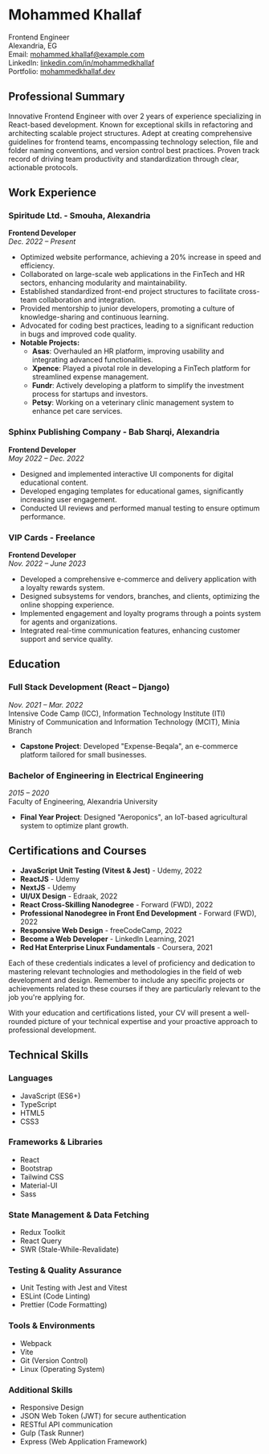 # Mohammed Khallaf

Frontend Engineer  
Alexandria, EG  
Email: [mohammed.khallaf@example.com](mailto:mohammed.khallaf@example.com)  
LinkedIn: [linkedin.com/in/mohammedkhallaf](https://www.linkedin.com/in/mohammedkhallaf)  
Portfolio: [mohammedkhallaf.dev](https://mohammedkhallaf.dev)

## Professional Summary

Innovative Frontend Engineer with over 2 years of experience specializing in React-based development. Known for exceptional skills in refactoring and architecting scalable project structures. Adept at creating comprehensive guidelines for frontend teams, encompassing technology selection, file and folder naming conventions, and version control best practices. Proven track record of driving team productivity and standardization through clear, actionable protocols.

## Work Experience

### Spiritude Ltd. - Smouha, Alexandria
**Frontend Developer**  
_Dec. 2022 – Present_

- Optimized website performance, achieving a 20% increase in speed and efficiency.
- Collaborated on large-scale web applications in the FinTech and HR sectors, enhancing modularity and maintainability.
- Established standardized front-end project structures to facilitate cross-team collaboration and integration.
- Provided mentorship to junior developers, promoting a culture of knowledge-sharing and continuous learning.
- Advocated for coding best practices, leading to a significant reduction in bugs and improved code quality.
- **Notable Projects:**
  - **Asas**: Overhauled an HR platform, improving usability and integrating advanced functionalities.
  - **Xpence**: Played a pivotal role in developing a FinTech platform for streamlined expense management.
  - **Fundr**: Actively developing a platform to simplify the investment process for startups and investors.
  - **Petsy**: Working on a veterinary clinic management system to enhance pet care services.

### Sphinx Publishing Company - Bab Sharqi, Alexandria
**Frontend Developer**  
_May 2022 – Dec. 2022_

- Designed and implemented interactive UI components for digital educational content.
- Developed engaging templates for educational games, significantly increasing user engagement.
- Conducted UI reviews and performed manual testing to ensure optimum performance.

### VIP Cards - Freelance
**Frontend Developer**  
_Nov. 2022 – June 2023_

- Developed a comprehensive e-commerce and delivery application with a loyalty rewards system.
- Designed subsystems for vendors, branches, and clients, optimizing the online shopping experience.
- Implemented engagement and loyalty programs through a points system for agents and organizations.
- Integrated real-time communication features, enhancing customer support and service quality.

## Education

### Full Stack Development (React – Django)
_Nov. 2021 – Mar. 2022_  
Intensive Code Camp (ICC), Information Technology Institute (ITI)  
Ministry of Communication and Information Technology (MCIT), Minia Branch  
- **Capstone Project**: Developed "Expense-Beqala", an e-commerce platform tailored for small businesses.

### Bachelor of Engineering in Electrical Engineering
_2015 – 2020_  
Faculty of Engineering, Alexandria University  
- **Final Year Project**: Designed "Aeroponics", an IoT-based agricultural system to optimize plant growth.

## Certifications and Courses

- **JavaScript Unit Testing (Vitest & Jest)** - Udemy, 2022
- **ReactJS** - Udemy
- **NextJS** - Udemy
- **UI/UX Design** - Edraak, 2022
- **React Cross-Skilling Nanodegree** - Forward (FWD), 2022
- **Professional Nanodegree in Front End Development** - Forward (FWD), 2022
- **Responsive Web Design** - freeCodeCamp, 2022
- **Become a Web Developer** - LinkedIn Learning, 2021
- **Red Hat Enterprise Linux Fundamentals** - Coursera, 2021

Each of these credentials indicates a level of proficiency and dedication to mastering relevant technologies and methodologies in the field of web development and design. Remember to include any specific projects or achievements related to these courses if they are particularly relevant to the job you're applying for.

With your education and certifications listed, your CV will present a well-rounded picture of your technical expertise and your proactive approach to professional development.

## Technical Skills

### Languages
- JavaScript (ES6+)
- TypeScript
- HTML5
- CSS3

### Frameworks & Libraries
- React
- Bootstrap
- Tailwind CSS
- Material-UI
- Sass

### State Management & Data Fetching
- Redux Toolkit
- React Query
- SWR (Stale-While-Revalidate)

### Testing & Quality Assurance
- Unit Testing with Jest and Vitest
- ESLint (Code Linting)
- Prettier (Code Formatting)

### Tools & Environments
- Webpack
- Vite
- Git (Version Control)
- Linux (Operating System)

### Additional Skills
- Responsive Design
- JSON Web Token (JWT) for secure authentication
- RESTful API communication
- Gulp (Task Runner)
- Express (Web Application Framework)
